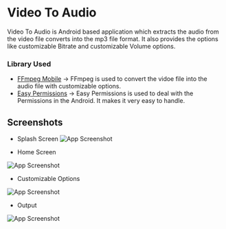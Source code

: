 
# Video To Audio

Video To Audio is Android based application which extracts the audio from the video file converts into the mp3 file format.
It also provides the options like customizable Bitrate and customizable Volume options.

### Library Used

* [FFmpeg Mobile](https://github.com/tanersener/mobile-ffmpeg)
     -> FFmpeg is used to convert the vidoe file into the audio file with customizable options.
* [Easy Permissions](https://github.com/googlesamples/easypermissions)
     -> Easy Permissions is used to deal with the Permissions in the Android.
     It makes it very easy to handle.

## Screenshots

* Splash Screen
![App Screenshot](https://i.postimg.cc/X7GXs10H/Screenshot-20221021-170145.jpg)

* Home Screen

![App Screenshot](https://i.postimg.cc/Wpfh6Lxq/Screenshot-20221021-170152.jpg)

* Customizable Options

![App Screenshot](https://i.postimg.cc/15kX20m9/Screenshot-20221021-170213.jpg)

* Output 

![App Screenshot](https://i.postimg.cc/RZwhB3hw/Screenshot-20221021-170245.jpg)

